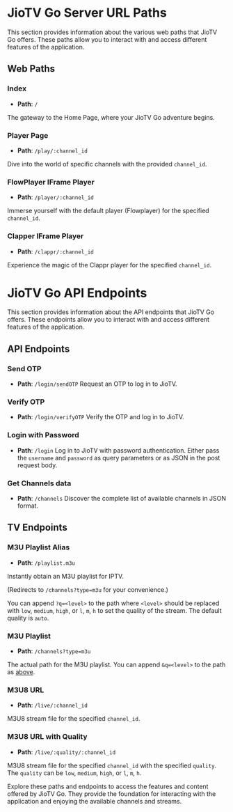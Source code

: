 # JioTV Go Server URL Paths

This section provides information about the various web paths that JioTV Go offers. These paths allow you to interact with and access different features of the application.

## Web Paths

### Index

- **Path**: `/`

The gateway to the Home Page, where your JioTV Go adventure begins.

### Player Page

- **Path**: `/play/:channel_id`

Dive into the world of specific channels with the provided `channel_id`.

### FlowPlayer IFrame Player

- **Path**: `/player/:channel_id`

Immerse yourself with the default player (Flowplayer) for the specified `channel_id`.

### Clapper IFrame Player

- **Path**: `/clappr/:channel_id`

Experience the magic of the Clappr player for the specified `channel_id`.

# JioTV Go API Endpoints

This section provides information about the API endpoints that JioTV Go offers. These endpoints allow you to interact with and access different features of the application.

## API Endpoints

### Send OTP

- **Path**: `/login/sendOTP`
Request an OTP to log in to JioTV.

### Verify OTP

- **Path**: `/login/verifyOTP`
Verify the OTP and log in to JioTV.

### Login with Password

- **Path**: `/login`
Log in to JioTV with password authentication. Either pass the `username` and `password` as query parameters or as JSON in the post request body.

### Get Channels data

- **Path**: `/channels`
Discover the complete list of available channels in JSON format.
  

## TV Endpoints

### M3U Playlist Alias

- **Path**: `/playlist.m3u`

Instantly obtain an M3U playlist for IPTV. 
 
(Redirects to `/channels?type=m3u` for your convenience.) 
  
You can append `?q=<level>` to the path where `<level>` should be replaced with `low`, `medium`, `high`, or `l`, `m`, `h` to set the quality of the stream. The default quality is `auto`.

### M3U Playlist

- **Path**: `/channels?type=m3u`

The actual path for the M3U playlist. You can append `&q=<level>` to the path as [above](#m3u-playlist-alias).

### M3U8 URL

- **Path**: `/live/:channel_id`

M3U8 stream file for the specified `channel_id`.

### M3U8 URL with Quality

- **Path**: `/live/:quality/:channel_id`

M3U8 stream file for the specified `channel_id` with the specified `quality`. The `quality` can be `low`, `medium`, `high`, or `l`, `m`, `h`.


Explore these paths and endpoints to access the features and content offered by JioTV Go. They provide the foundation for interacting with the application and enjoying the available channels and streams.